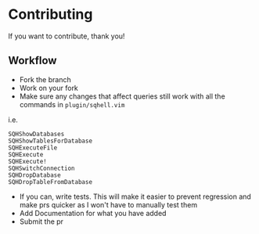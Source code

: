 # Contributing

If you want to contribute, thank you!


## Workflow

- Fork the branch
- Work on your fork
- Make sure any changes that affect queries still work with all the commands in `plugin/sqhell.vim`

i.e.
```
SQHShowDatabases
SQHShowTablesForDatabase
SQHExecuteFile
SQHExecute
SQHExecute!
SQHSwitchConnection
SQHDropDatabase
SQHDropTableFromDatabase
```

- If you can, write tests. This will make it easier to prevent regression and make prs quicker as I
  won't have to manually test them
- Add Documentation for what you have added
- Submit the pr
